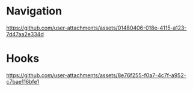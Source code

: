 # Navigation
https://github.com/user-attachments/assets/01480406-018e-4115-a123-7d47aa2e334d

# Hooks
https://github.com/user-attachments/assets/8e76f255-f0a7-4c7f-a952-c7bae116bfe1

